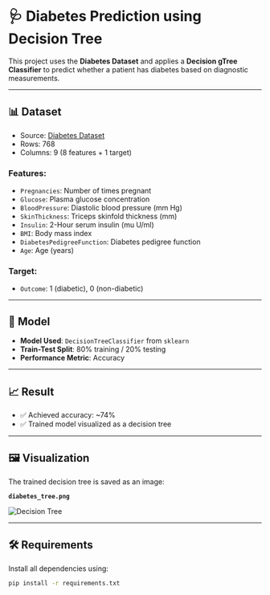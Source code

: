 # 🩺 Diabetes Prediction using Decision Tree

This project uses the **Diabetes Dataset** and applies a **Decision gTree Classifier** to predict whether a patient has diabetes based on diagnostic measurements.

---

## 📊 Dataset

- Source: [Diabetes Dataset](https://github.com/Bhavya-Mistry/ML/blob/main/DecisionTree/Diabetes-Prediction/Dataset/diabetess.csv)
- Rows: 768
- Columns: 9 (8 features + 1 target)

### Features:
- `Pregnancies`: Number of times pregnant
- `Glucose`: Plasma glucose concentration
- `BloodPressure`: Diastolic blood pressure (mm Hg)
- `SkinThickness`: Triceps skinfold thickness (mm)
- `Insulin`: 2-Hour serum insulin (mu U/ml)
- `BMI`: Body mass index
- `DiabetesPedigreeFunction`: Diabetes pedigree function
- `Age`: Age (years)

### Target:
- `Outcome`: 1 (diabetic), 0 (non-diabetic)

---

## 🧠 Model

- **Model Used**: `DecisionTreeClassifier` from `sklearn`
- **Train-Test Split**: 80% training / 20% testing
- **Performance Metric**: Accuracy

---

## 📈 Result

- ✅ Achieved accuracy: ~74% 
- ✅ Trained model visualized as a decision tree

---

## 🖼️ Visualization

The trained decision tree is saved as an image:

**`diabetes_tree.png`**

![Decision Tree](diabetes_tree.png)

---

## 🛠️ Requirements

Install all dependencies using:

```bash
pip install -r requirements.txt
